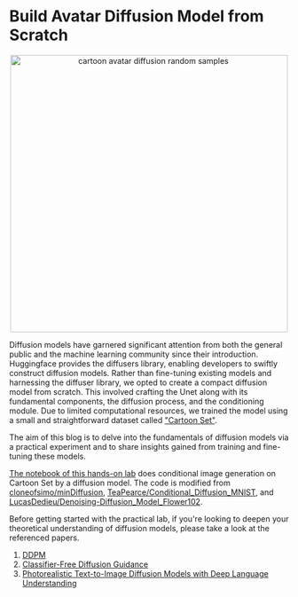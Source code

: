# Build Avatar Diffusion Model from Scratch
<p align=center>
  <img src="figures/cartoon_set_diffusion_random_sample_grid.gif" alt="cartoon avatar diffusion random samples" width="500"/>
</p>

Diffusion models have garnered significant attention from both the general public and the machine learning community since their introduction. Huggingface provides the diffusers library, enabling developers to swiftly construct diffusion models. Rather than fine-tuning existing models and harnessing the diffuser library, we opted to create a compact diffusion model from scratch. This involved crafting the Unet along with its fundamental components, the diffusion process, and the conditioning module. Due to limited computational resources, we trained the model using a small and straightforward dataset called ["Cartoon Set"](https://google.github.io/cartoonset/download.html). 

The aim of this blog is to delve into the fundamentals of diffusion models via a practical experiment and to share insights gained from training and fine-tuning these models.

[The notebook of this hands-on lab](https://github.com/WuyangLI/ML_sessions/blob/main/diffusion_models/cartoonset_diffusion/cartoonset_diffusion_conditional_v5.ipynb) does conditional image generation on Cartoon Set by a diffusion model.
The code is modified from [cloneofsimo/minDiffusion](https://github.com/cloneofsimo/minDiffusion), [TeaPearce/Conditional_Diffusion_MNIST](https://github.com/TeaPearce/Conditional_Diffusion_MNIST), and [LucasDedieu/Denoising-Diffusion_Model_Flower102](https://github.com/LucasDedieu/Denoising-Diffusion-Model-Flower102/blob/main/diffusion_model.ipynb).

Before getting started with the practical lab, if you're looking to deepen your theoretical understanding of diffusion models, please take a look at the referenced papers.
1. [DDPM](https://arxiv.org/abs/2006.11239)
2. [Classifier-Free Diffusion Guidance](https://arxiv.org/abs/2207.12598)
3. [Photorealistic Text-to-Image Diffusion Models with Deep Language Understanding](https://arxiv.org/abs/2205.11487)


